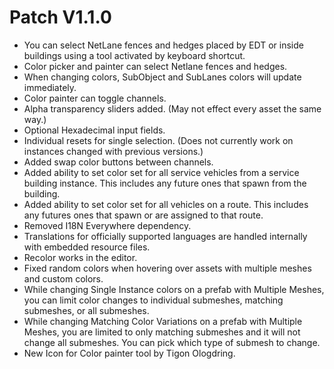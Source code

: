﻿# Patch V1.1.0
* You can select NetLane fences and hedges placed by EDT or inside buildings using a tool activated by keyboard shortcut.
* Color picker and painter can select Netlane fences and hedges.
* When changing colors, SubObject and SubLanes colors will update immediately.
* Color painter can toggle channels.
* Alpha transparency sliders added. (May not effect every asset the same way.)
* Optional Hexadecimal input fields.
* Individual resets for single selection. (Does not currently work on instances changed with previous versions.)
* Added swap color buttons between channels.
* Added ability to set color set for all service vehicles from a service building instance. This includes any future ones that spawn from the building.
* Added ability to set color set for all vehicles on a route. This includes any futures ones that spawn or are assigned to that route.
* Removed I18N Everywhere dependency.
* Translations for officially supported languages are handled internally with embedded resource files.
* Recolor works in the editor.
* Fixed random colors when hovering over assets with multiple meshes and custom colors.
* While changing Single Instance colors on a prefab with Multiple Meshes, you can limit color changes to individual submeshes, matching submeshes, or all submeshes.
* While changing Matching Color Variations on a prefab with Multiple Meshes, you are limited to only matching submeshes and it will not change all submeshes. You can pick which type of submesh to change. 
* New Icon for Color painter tool by Tigon Ologdring.